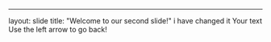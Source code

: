 
---
layout: slide
title: "Welcome to our second slide!"
i have changed it
Your text
Use the left arrow to go back!
